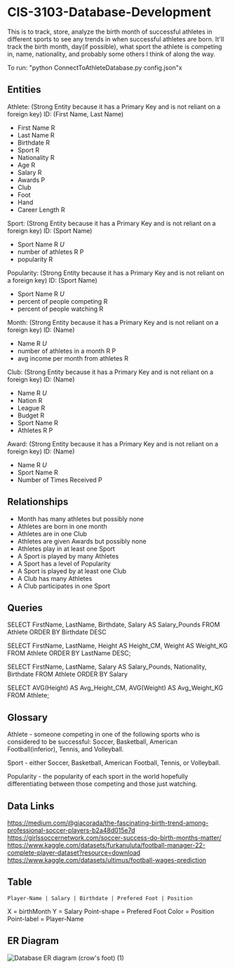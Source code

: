 # CIS-3103-Database-Development

This is to track, store, analyze the birth month of successful athletes in different sports to see any trends in when successful athletes are born. It'll track the birth month, day(if possible), what sport the athlete is competing in, name, nationality, and probably some others I think of along the way.

To run: "python ConnectToAthleteDatabase.py config.json"x

## Entities
Athlete: (Strong Entity because it has a Primary Key and is not reliant on a foreign key) ID: (First Name, Last Name)
  - First Name R
  - Last Name R
  - Birthdate R
  - Sport R
  - Nationality R
  - Age R
  - Salary R
  - Awards P
  - Club
  - Foot
  - Hand
  - Career Length R

Sport: (Strong Entity because it has a Primary Key and is not reliant on a foreign key) ID: (Sport Name)
  - Sport Name R *U*
  - number of athletes R P
  - popularity R

Popularity: (Strong Entity because it has a Primary Key and is not reliant on a foreign key) ID: (Sport Name)
  - Sport Name R *U*
  - percent of people competing R
  - percent of people watching R

Month: (Strong Entity because it has a Primary Key and is not reliant on a foreign key) ID: (Name)
  - Name R *U*
  - number of athletes in a month R P
  - avg income per month from athletes R

Club: (Strong Entity because it has a Primary Key and is not reliant on a foreign key) ID: (Name)
  - Name R *U*
  - Nation R
  - League R
  - Budget R
  - Sport Name R
  - Athletes R P

Award: (Strong Entity because it has a Primary Key and is not reliant on a foreign key) ID: (Name)
  - Name R *U*
  - Sport Name R
  - Number of Times Received P

## Relationships
- Month has many athletes but possibly none 
- Athletes are born in one month
- Athletes are in one Club
- Athletes are given Awards but possibly none
- Athletes play in at least one Sport
- A Sport is played by many Athletes
- A Sport has a level of Popularity
- A Sport is played by at least one Club
- A Club has many Athletes
- A Club participates in one Sport

## Queries
  SELECT FirstName, LastName, Birthdate, Salary AS Salary_Pounds
  FROM Athlete
  ORDER BY Birthdate DESC

  SELECT FirstName, LastName, Height AS Height_CM, Weight AS Weight_KG
  FROM Athlete
  ORDER BY LastName DESC;

  SELECT FirstName, LastName, Salary AS Salary_Pounds, Nationality, Birthdate
  FROM Athlete
  ORDER BY Salary
  
  SELECT AVG(Height) AS Avg_Height_CM, AVG(Weight) AS Avg_Weight_KG
  FROM Athlete;

## Glossary
Athlete - someone competing in one of the following sports who is considered to be successful: Soccer, Basketball, American Football(inferior), Tennis, and Volleyball.

Sport - either Soccer, Basketball, American Football, Tennis, or Volleyball.

Popularity - the popularity of each sport in the world hopefully differentiating between those competing and those just watching.

## Data Links
https://medium.com/@giacorada/the-fascinating-birth-trend-among-professional-soccer-players-b2a48d015e7d
https://girlssoccernetwork.com/soccer-success-do-birth-months-matter/
https://www.kaggle.com/datasets/furkanuluta/football-manager-22-complete-player-dataset?resource=download
https://www.kaggle.com/datasets/ultimus/football-wages-prediction

## Table
    Player-Name | Salary | Birthdate | Prefered Foot | Position

X = birthMonth
Y = Salary
Point-shape = Prefered Foot
Color = Position
Point-label = Player-Name

## ER Diagram
![Database ER diagram (crow's foot) (1)](https://github.com/19Ian/CIS-3103-Database-Development/assets/79172931/276d1a3b-a05a-40e3-a806-20ea41625877)
